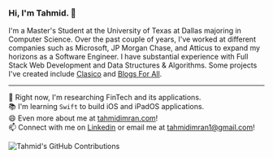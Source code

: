 ### Hi, I'm Tahmid. 👋

I'm a Master's Student at the University of Texas at Dallas majoring in Computer Science. Over the past couple of years, I've worked at different companies such as Microsoft, JP Morgan Chase, and Atticus to expand my horizons as a Software Engineer. I have substantial experience with Full Stack Web Development and Data Structures & Algorithms. Some projects I've created include <a href="https://clasico.netlify.app" target="_blank">Clasico</a> and <a href="https://blogsforall.herokuapp.com/" target="_blank">Blogs For All</a>.

<hr />

🌱 Right now, I'm researching FinTech and its applications. <br />
📚 I'm learning `Swift` to build iOS and iPadOS applications. <br />
😄 Even more about me at <a href="https://tahmidimran.com">tahmidimran.com</a>! <br />
📫 Connect with me on <a href="https://www.linkedin.com/in/tahmidimran/">Linkedin</a> or email me at <a href="mailto:tahmidimran1@gmail.com">tahmidimran1@gmail.com</a>! <br />

![Tahmid's GitHub Contributions](https://github-readme-stats.vercel.app/api?username=Tahmid2000&show_icons=true&hide_border=true&count_private=true&hide=stars)
<!--
**Tahmid2000/Tahmid2000** is a ✨ _special_ ✨ repository because its `README.md` (this file) appears on your GitHub profile.

Here are some ideas to get you started:

- 🔭 I’m currently working on ...
- 🌱 I’m currently learning ...
- 👯 I’m looking to collaborate on ...
- 🤔 I’m looking for help with ...
- 💬 Ask me about ...
- 📫 How to reach me: ...
- 😄 Pronouns: ...
- ⚡ Fun fact: ...
-->

